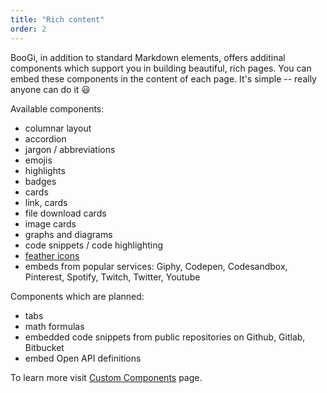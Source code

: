 ```yaml
---
title: "Rich content"
order: 2
---
```


BooGi, in addition to standard Markdown elements, offers additinal components
which support you in building beautiful, rich pages. You can embed these
components in the content of each page. It's simple -- really anyone can do it :smiley:

Available components:
- columnar layout
- accordion
- jargon / abbreviations
- emojis
- highlights
- badges
- cards
- link, cards
- file download cards
- image cards
- graphs and diagrams
- code snippets / code highlighting
- [feather icons](https://feathericons.com/)
- embeds from popular services: Giphy, Codepen,
  Codesandbox, Pinterest, Spotify, Twitch, Twitter, Youtube

Components which are planned:
- tabs
- math formulas
- embedded code snippets from public repositories on Github, Gitlab, Bitbucket
- embed Open API definitions

To learn more visit [Custom Components](/rich_content/custom_components) page.